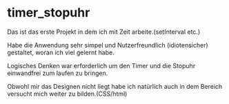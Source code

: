 # timer_stopuhr
Das ist das erste Projekt in dem ich mit Zeit arbeite.(setInterval etc.)

Habe die Anwendung sehr simpel und Nutzerfreundlich (idiotensicher) gestaltet, woran ich viel gelernt habe.

Logisches Denken war erforderlich um den Timer und die Stopuhr einwandfrei zum laufen zu bringen.

Obwohl mir das Designen nicht liegt habe ich natürlich auch in dem Bereich versucht mich weiter zu bilden.(CSS/html)
